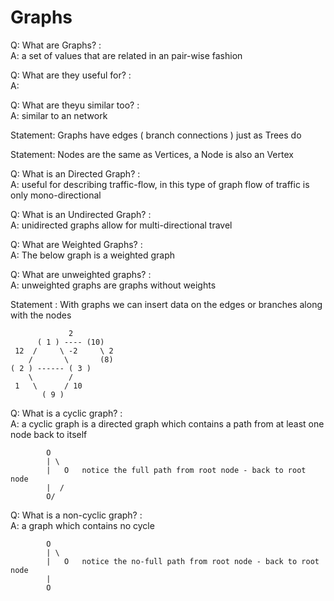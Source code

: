 # Graphs

Q: What are Graphs? :   
A: a set of values that are related in an pair-wise fashion

Q: What are they useful for? :  
A:

Q: What are theyu similar too? :    
A: similar to an network

Statement: Graphs have edges ( branch connections ) just as Trees do

Statement: Nodes are the same as Vertices, a Node is also an Vertex 
 
Q: What is an Directed Graph? :    
A: useful for describing traffic-flow, in this type of graph flow of traffic is
   only mono-directional

Q: What is an Undirected Graph? :     
A: unidirected graphs allow for multi-directional travel

Q: What are Weighted Graphs? :     
A: The below graph is a weighted graph

Q: What are unweighted graphs? :   
A: unweighted graphs are graphs without weights

Statement : With graphs we can insert data on the edges or branches along with the nodes

                 2  
          ( 1 ) ---- (10)       
     12  /     \ -2     \ 2
        /       \       (8)
    ( 2 ) ------ ( 3 )           
        \        /    
     1   \      / 10   
           ( 9 )          
                     
             

Q: What is a cyclic graph? :    
A: a cyclic graph is a directed graph which contains a path from at least one node back to itself

            O
            | \
            |   O   notice the full path from root node - back to root node
            |  /
            O/

Q: What is a non-cyclic graph? :    
A: a graph which contains no cycle

            O
            | \
            |   O   notice the no-full path from root node - back to root node
            |       
            O      


   

    